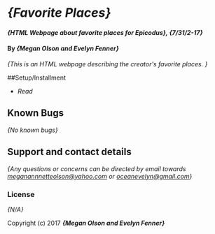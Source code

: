 # _{Favorite Places}_

#### _{HTML Webpage about favorite places for Epicodus}, {7/31/2-17}_

#### By _**{Megan Olson and Evelyn Fenner}**_

_{This is an HTML webpage describing the creator's favorite places. }_

##Setup/Installment

* _Read_

## Known Bugs

_{No known bugs}_

## Support and contact details

_{Any questions or concerns can be directed by email towards meganannnetteolson@yahoo.com or oceanevelyn@gmail.com}_

### License

*{N/A}*

Copyright (c) 2017 **_{Megan Olson and Evelyn Fenner}_**
